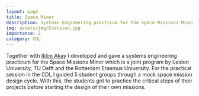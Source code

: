 ```yaml
---
layout: page
title: Space Minor
description: Systems Engineering practicum for the Space Missions Minor (Leiden-Delft-Erasmus)
img: assets/img/EnVision.jpg
importance: 2
category: CDL
---
```


Together with <a href="https://www.tudelft.nl/staff/i.akay/">Iklim Akay</a> I developed and gave a systems engineering practicum for the Space Missions Minor which is a joint program by Leiden University, TU Delft and the Rotterdam Erasmus University.
For the practical session in the CDL I guided 5 student groups through a mock space mission design cycle. With this, the students got to practice the critical steps of their projects before starting the design of their own missions. 